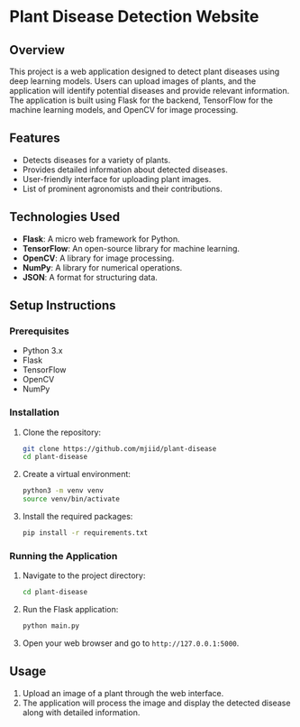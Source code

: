 # Plant Disease Detection Website

## Overview
This project is a web application designed to detect plant diseases using deep learning models. Users can upload images of plants, and the application will identify potential diseases and provide relevant information. The application is built using Flask for the backend, TensorFlow for the machine learning models, and OpenCV for image processing.

## Features
- Detects diseases for a variety of plants.
- Provides detailed information about detected diseases.
- User-friendly interface for uploading plant images.
- List of prominent agronomists and their contributions.

## Technologies Used
- **Flask**: A micro web framework for Python.
- **TensorFlow**: An open-source library for machine learning.
- **OpenCV**: A library for image processing.
- **NumPy**: A library for numerical operations.
- **JSON**: A format for structuring data.

## Setup Instructions

### Prerequisites
- Python 3.x
- Flask
- TensorFlow
- OpenCV
- NumPy

### Installation
1. Clone the repository:
    ```sh
    git clone https://github.com/mjiid/plant-disease
    cd plant-disease
    ```

2. Create a virtual environment:
    ```sh
    python3 -m venv venv
    source venv/bin/activate
    ```

3. Install the required packages:
    ```sh
    pip install -r requirements.txt
    ```

### Running the Application
1. Navigate to the project directory:
    ```sh
    cd plant-disease
    ```

2. Run the Flask application:
    ```sh
    python main.py
    ```

3. Open your web browser and go to `http://127.0.0.1:5000`.

## Usage
1. Upload an image of a plant through the web interface.
2. The application will process the image and display the detected disease along with detailed information.


